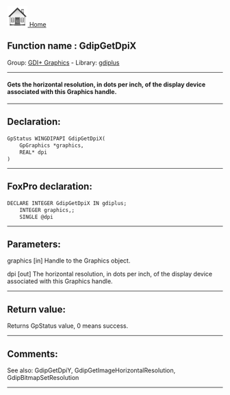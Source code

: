 [<img src="../../images/home.png"> Home ](https://github.com/VFPX/Win32API)  

## Function name : GdipGetDpiX
Group: [GDI+ Graphics](../../functions_group.md#GDIplus_Graphics)  -  Library: [gdiplus](../../../libraries.md#gdiplus)  
***  


#### Gets the horizontal resolution, in dots per inch, of the display device associated with this Graphics handle.
***  


## Declaration:
```foxpro  
GpStatus WINGDIPAPI GdipGetDpiX(
	GpGraphics *graphics,
	REAL* dpi
)  
```  
***  


## FoxPro declaration:
```foxpro  
DECLARE INTEGER GdipGetDpiX IN gdiplus;
	INTEGER graphics,;
	SINGLE @dpi  
```  
***  


## Parameters:
graphics
[in] Handle to the Graphics object.

dpi
[out] The horizontal resolution, in dots per inch, of the display device associated with this Graphics handle.  
***  


## Return value:
Returns GpStatus value, 0 means success.  
***  


## Comments:
See also: GdipGetDpiY, GdipGetImageHorizontalResolution, GdipBitmapSetResolution   
  
***  


